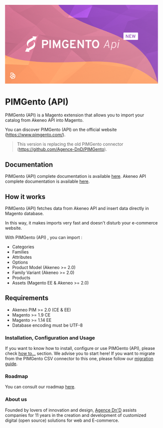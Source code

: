 ![PIMGento](doc/pimgento-api-logo.png)

# PIMGento (API)

PIMGento (API) is a Magento extension that allows you to import your catalog from Akeneo API into Magento.

You can discover PIMGento (API) on the official website (https://www.pimgento.com/).

> This version is replacing the old PIMGento connector (https://github.com/Agence-DnD/PIMGento).

## Documentation

PIMGento (API) complete documentation is available [here](doc/summary.md).
Akeneo API complete documentation is available [here](https://api.akeneo.com/).

## How it works

PIMGento (API) fetches data from Akeneo API and insert data directly in Magento database.

In this way, it makes imports very fast and doesn't disturb your e-commerce website.

With PIMGento (API) , you can import :
* Categories
* Families
* Attributes
* Options
* Product Model (Akeneo >= 2.0)
* Family Variant (Akeneo >= 2.0)
* Products
* Assets (Magento EE & Akeneo >= 2.0)

## Requirements

* Akeneo PIM >= 2.0 (CE & EE)
* Magento >= 1.9 CE
* Magento >= 1.14 EE
* Database encoding must be UTF-8

### Installation, Configuration and Usage

If you want to know how to install, configure or use PIMGento (API), please check [how to...](doc/important_stuff/how_to.md) section. We advise you to start here!
If you want to migrate from the PIMGento CSV connector to this one, please follow our [migration guide](doc/important_stuff/migration_guide.md).

### Roadmap

You can consult our roadmap [here](doc/important_stuff/roadmap.md).

### About us

Founded by lovers of innovation and design, [Agence Dn'D](https://www.dnd.fr) assists companies for 11 years in the creation and development of customized digital (open source) solutions for web and E-commerce.
